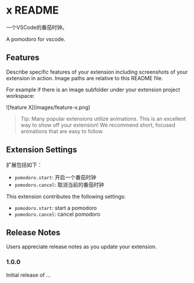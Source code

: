 # x README

一个VSCode的番茄时钟。

A pomodoro for vscode.

## Features

Describe specific features of your extension including screenshots of your extension in action. Image paths are relative to this README file.

For example if there is an image subfolder under your extension project workspace:

\!\[feature X\]\(images/feature-x.png\)

> Tip: Many popular extensions utilize animations. This is an excellent way to show off your extension! We recommend short, focused animations that are easy to follow.

## Extension Settings

扩展包括如下：

* `pomodoro.start`: 开启一个番茄时钟
* `pomodoro.cancel`: 取消当前的番茄时钟

This extension contributes the following settings:

* `pomodoro.start`: start a pomodoro
* `pomodoro.cancel`: cancel pomodoro


## Release Notes

Users appreciate release notes as you update your extension.

### 1.0.0

Initial release of ...
